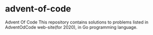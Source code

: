 # advent-of-code
Advent Of Code
This repository contains solutions to problems listed in AdventOdCode web-site(for 2020), in Go programming language.
